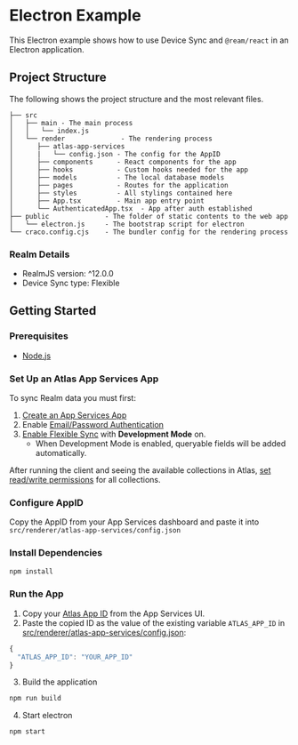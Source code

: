 # Electron Example

This Electron example shows how to use Device Sync and `@ream/react` in an Electron application.

## Project Structure

The following shows the project structure and the most relevant files.

```
├── src
│   ├── main - The main process
│   │   └── index.js
│   └── render              - The rendering process
│      ├── atlas-app-services
│      |   └── config.json - The config for the AppID
│      ├── components      - React components for the app
│      ├── hooks           - Custom hooks needed for the app
│      ├── models          - The local database models
│      ├── pages           - Routes for the application
│      ├── styles          - All stylings contained here
│      ├── App.tsx         - Main app entry point
│      └── AuthenticatedApp.tsx  - App after auth established
├── public              - The folder of static contents to the web app
│   └── electron.js     - The bootstrap script for electron
└── craco.config.cjs    - The bundler config for the rendering process
```
### Realm Details

* RealmJS version: ^12.0.0
* Device Sync type: Flexible

## Getting Started

### Prerequisites

* [Node.js](https://nodejs.org/)

### Set Up an Atlas App Services App

To sync Realm data you must first:

1. [Create an App Services App](https://www.mongodb.com/docs/atlas/app-services/manage-apps/create/create-with-ui/)
2. Enable [Email/Password Authentication](https://www.mongodb.com/docs/atlas/app-services/authentication/email-password/#std-label-email-password-authentication)
3. [Enable Flexible Sync](https://www.mongodb.com/docs/atlas/app-services/sync/configure/enable-sync/) with **Development Mode** on.
    * When Development Mode is enabled, queryable fields will be added automatically.

After running the client and seeing the available collections in Atlas, [set read/write permissions](https://www.mongodb.com/docs/atlas/app-services/rules/roles/#with-device-sync) for all collections.

### Configure AppID

Copy the AppID from your App Services dashboard and paste it into `src/renderer/atlas-app-services/config.json`

### Install Dependencies

```sh
npm install
```

### Run the App

1. Copy your [Atlas App ID](https://www.mongodb.com/docs/atlas/app-services/reference/find-your-project-or-app-id/#std-label-find-your-app-id) from the App Services UI.
2. Paste the copied ID as the value of the existing variable `ATLAS_APP_ID` in [src/renderer/atlas-app-services/config.json](./src/renderer/atlas-app-services/config.ts):
```js
{
  "ATLAS_APP_ID": "YOUR_APP_ID"
}
```

3. Build the application

```sh
npm run build
```

4. Start electron

```sh
npm start
```
